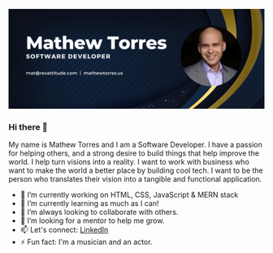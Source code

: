 ![Mathew Github Banner](https://github.com/mtorres6739/mtorres6739/blob/main/mathew-github-banner3-1280x500.png?raw=true)

### Hi there 👋


My name is Mathew Torres and I am a Software Developer. I have a passion for helping others, and a strong desire to build things that help improve the world. I help turn visions into a reality. I want to work with business who want to make the world a better place by building cool tech. I want to be the person who translates their vision into a tangible and functional application. 




- 🔭 I’m currently working on HTML, CSS, JavaScript & MERN stack
- 🌱 I’m currently learning as much as I can!
- 👯 I’m always looking to collaborate with others.
- 🤔 I’m looking for a mentor to help me grow.
- 📫 Let's connect: [LinkedIn](https://www.linkedin.com/in/mathewtorres/)
- ⚡ Fun fact: I'm a musician and an actor.
